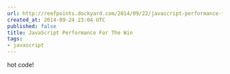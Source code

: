 ```yaml
---
url: http://reefpoints.dockyard.com/2014/09/22/javascript-performance-for-the-win.html
created_at: 2014-09-24 23:04 UTC
published: false
title: JavaScript Performance For The Win
tags:
- javascript
---
```


hot code!
